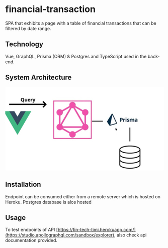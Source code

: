# financial-transaction
SPA that exhibits a page with a table of financial transactions that can be filtered by date range.

## Technology
Vue, GraphQL, Prisma (ORM) & Postgres and TypeScript used in the back-end. 

## System Architecture 
![system architecture ](https://github.com/timiodubola/financial-transaction/blob/master/jp.jpg)

## Installation

Endpoint can be consumed either from a remote server which is hosted on Heroku.
Postgres database is alos hosted 


## Usage

To test endpoints of API [https://fin-tech-timi.herokuapp.com/](https://studio.apollographql.com/sandbox/explorer), also  check api documentation provided.
